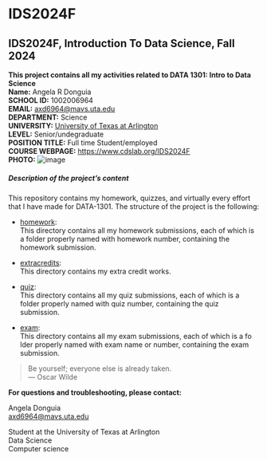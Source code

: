 
# IDS2024F
  **IDS2024F, Introduction To Data Science, Fall 2024**  
---
**This project contains all my activities related to DATA 1301: Intro to Data Science**  
**Name:** Angela R Donguia  
**SCHOOL ID:** 1002006964  
**EMAIL:**  axd6964@mavs.uta.edu    
**DEPARTMENT:** Science  
**UNIVERSITY:** [University of Texas at Arlington](https://www.uta.edu/)  
**LEVEL:** Senior/undegraduate  
**POSITION TITLE:** Full time Student/employed  
**COURSE WEBPAGE:** https://www.cdslab.org/IDS2024F    
**PHOTO:**  ![image](https://github.com/user-attachments/assets/61a26a86-69da-4a41-85cd-786e3e133c01)

#####  Description of the project’s content  
This repository contains my homework, quizzes, and virtually every effort that I have made for DATA-1301. The structure of the project is the following:

 + [homework](./hw):  
This directory contains all my homework submissions, each of which is a folder properly named with homework number, containing the homework submission.  
+  [extracredits](./ExtraCredit):   
This directory contains my extra credit works.  
 + [quiz](./quiz):     
This directory contains all my quiz submissions, each of which is a folder properly named with quiz number, containing the quiz submission.  
  
 +  [exam](./exam):   
This directory contains all my exam submissions, each of which is a fo lder properly named with exam name or number, containing the exam submission.

> Be yourself; everyone else is already taken.  
> ― Oscar Wilde

**For questions and troubleshooting, please contact:**   

Angela Donguia  
axd6964@mavs.uta.edu

Student at the University of Texas at Arlington  
Data Science  
Computer science

